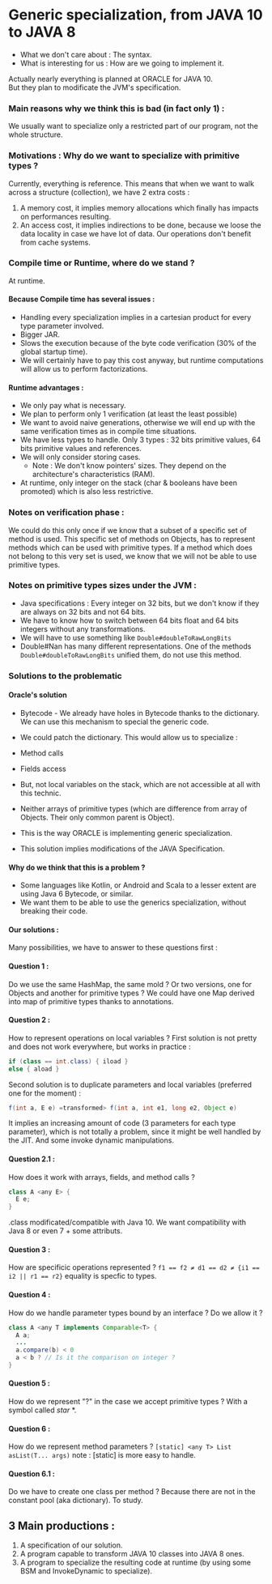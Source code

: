 # Generic specialization, from JAVA 10 to JAVA 8

* What we don't care about : The syntax.
* What is interesting for us : How are we going to implement it.

Actually nearly everything is planned at ORACLE for JAVA 10. <br>
But they plan to modificate the JVM's specification.

### Main reasons why we think this is bad (in fact only 1) :
We usually want to specialize only a restricted part of our program, not the whole structure.

### Motivations : Why do we want to specialize with primitive types ?
Currently, everything is reference. This means that when we want to walk across a structure (collection), we have 2 extra costs :

1. A memory cost, it implies memory allocations which finally has impacts on performances resulting.
2. An access cost, it implies indirections to be done, because we loose the data locality in case we have lot of data. Our operations don't benefit from cache systems.

### Compile time or Runtime, where do we stand ?
At runtime. 
#### Because Compile time has several issues :
* Handling every specialization implies in a cartesian product for every type parameter involved.
* Bigger JAR.
* Slows the execution because of the byte code verification (30% of the global startup time).
* We will certainly have to pay this cost anyway, but runtime computations will allow us to perform factorizations.

#### Runtime advantages :
* We only pay what is necessary.
* We plan to perform only 1 verification (at least the least possible)
* We want to avoid naive generations, otherwise we will end up with the same verification times as in compile time situations.
* We have less types to handle. Only 3 types : 32 bits primitive values, 64 bits primitive values and references.
 * We will only consider storing cases.
   * Note : We don't know pointers' sizes. They depend on the architecture's characteristics (RAM).
* At runtime, only integer on the stack (char & booleans have been promoted) which is also less restrictive.

### Notes on verification phase :

We could do this only once if we know that a subset of a specific set of method is used. This specific set of methods on Objects, has to represent methods which can be used with primitive types. If a method which does not belong to this very set is used, we know that we will not be able to use primitive types.

### Notes on primitive types sizes under the JVM :

* Java specifications : Every integer on 32 bits, but we don't know if they are always on 32 bits and not 64 bits.
* We have to know how to switch between 64 bits float and 64 bits integers without any transformations.
 * We will have to use something like `Double#doubleToRawLongBits`
 * Double\#Nan has many different representations. One of the methods `Double#doubleToRawLongBits` unified them, do not use this method.

### Solutions to the problematic

#### Oracle's solution

* Bytecode - We already have holes in Bytecode thanks to the dictionary. We can use this mechanism to special the generic code.

* We could patch the dictionary. This would allow us to specialize :
 * Method calls
 * Fields access

* But, not local variables on the stack, which are not accessible at all with this technic.
* Neither arrays of primitive types (which are difference from array of Objects. Their only common parent is Object).
* This is the way ORACLE is implementing generic specialization.
* This solution implies modifications of the JAVA Specification.

#### Why do we think that this is a problem ?
* Some languages like Kotlin, or Android and Scala to a lesser extent are using Java 6 Bytecode, or similar.
* We want them to be able to use the generics specialization, without breaking their code.

#### Our solutions : 
Many possibilities, we have to answer to these questions first : 
#### Question 1 :
Do we use the same HashMap, the same mold ? Or two versions, one for Objects and another for primitive types ?
We could have one Map derived into map of primitive types thanks to annotations.

#### Question 2 :
How to represent operations on local variables ?
First solution is not pretty and does not work everywhere, but works in practice :
```java
if (class == int.class) { iload }
else { aload }
```
Second solution is to duplicate parameters and local variables (preferred one for the moment) :
```java
f(int a, E e) =transformed> f(int a, int e1, long e2, Object e)
```
It implies an increasing amount of code (3 parameters for each type parameter), which is not totally a problem, since it might be well handled by the JIT. And some invoke dynamic manipulations.

#### Question 2.1 :
How does it work with arrays, fields, and method calls ?
```java
class A <any E> {
  E e;
}
```
.class modificated/compatible with Java 10\. We want compatibility with Java 8 or even 7 + some attributs.

#### Question 3 :
How are specificic operations represented ?
`f1 == f2 ≠ d1 == d2 ≠ {i1 == i2 || r1 == r2}` equality is specfic to types.

#### Question 4 :
How do we handle parameter types bound by an interface ? Do we allow it ?
```java
class A <any T implements Comparable<T> {
  A a;
  ...
  a.compare(b) < 0
  a < b ? // Is it the comparison on integer ?
}
```

#### Question 5 :
How do we represent "?" in the case we accept primitive types ?
With a symbol called *star* *.

#### Question 6 :
How do we represent method parameters ? `[static] <any T> List asList(T... args)` 
note : [static] is more easy to handle.

#### Question 6.1 :
Do we have to create one class per method ? Because there are not in the constant pool (aka dictionary). To study.

## 3 Main productions :
1. A specification of our solution.
2. A program capable to transform JAVA 10 classes into JAVA 8 ones.
3. A program to specialize the resulting code at runtime (by using some BSM and InvokeDynamic to specialize).
